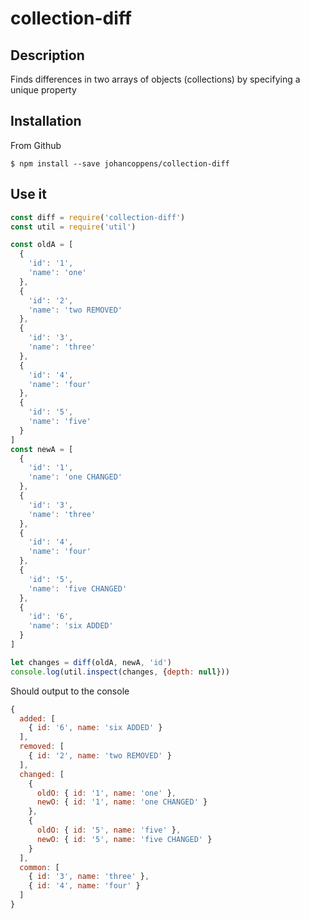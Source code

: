 # collection-diff
## Description
Finds differences in two arrays of objects (collections) by specifying a unique property
## Installation
From Github
```
$ npm install --save johancoppens/collection-diff
```
## Use it
``` javascript
const diff = require('collection-diff')
const util = require('util')

const oldA = [
  {
    'id': '1',
    'name': 'one'
  },
  {
    'id': '2',
    'name': 'two REMOVED'
  },
  {
    'id': '3',
    'name': 'three'
  },
  {
    'id': '4',
    'name': 'four'
  },
  {
    'id': '5',
    'name': 'five'
  }
]
const newA = [
  {
    'id': '1',
    'name': 'one CHANGED'
  },
  {
    'id': '3',
    'name': 'three'
  },
  {
    'id': '4',
    'name': 'four'
  },
  {
    'id': '5',
    'name': 'five CHANGED'
  },
  {
    'id': '6',
    'name': 'six ADDED'
  }
]

let changes = diff(oldA, newA, 'id')
console.log(util.inspect(changes, {depth: null}))
```

Should output to the console

```javascript
{
  added: [
    { id: '6', name: 'six ADDED' }
  ],
  removed: [
    { id: '2', name: 'two REMOVED' }
  ],
  changed: [
    {
      oldO: { id: '1', name: 'one' },
      newO: { id: '1', name: 'one CHANGED' }
    },
    {
      oldO: { id: '5', name: 'five' },
      newO: { id: '5', name: 'five CHANGED' }
    }
  ],
  common: [
    { id: '3', name: 'three' },
    { id: '4', name: 'four' }
  ]
}
```
